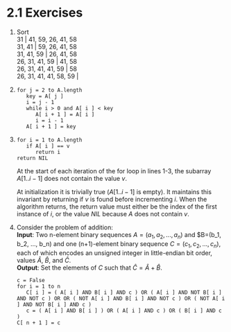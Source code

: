 # 2.1 Exercises

1. Sort\
31 | 41, 59, 26, 41, 58\
31, 41 | 59, 26, 41, 58\
31, 41, 59 | 26, 41, 58\
26, 31, 41, 59 | 41, 58\
26, 31, 41, 41, 59 | 58\
26, 31, 41, 41, 58, 59 |

2. ```
   for j = 2 to A.length
      key = A[ j ]
      i = j - 1
      while i > 0 and A[ i ] < key
         A[ i + 1 ] = A[ i ]
         i = i - 1
      A[ i + 1 ] = key
   ```

3. ```
   for i = 1 to A.length
      if A[ i ] == v
         return i
   return NIL
   ```

   At the start of each iteration of the for loop in lines 1-3, the subarray $A[ 1 . . i-1 ]$ does not contain the value $v$.
   
   At initialization it is trivially true ($A[1..i-1]$ is empty). It maintains this invariant by returning if $v$ is found before incrementing $i$. When the algorithm returns, the return value must either be the index of the first instance of $i$, or the value $NIL$ because $A$ does not contain $v$.

4. Consider the problem of addition:\
   **Input**: Two n-element binary sequences $A=(a_1, a_2,..., a_n)$ and $B=(b_1, b_2, ..., b_n) and one (n+1)-element binary sequence $C=(c_1, c_2,..., c_n)$, each of which encodes an unsigned integer in little-endian bit order, values $\hat{A}$, $\hat{B}$, and $\hat{C}$.\
   **Output**: Set the elements of $C$ such that $\hat{C}=\hat{A}+\hat{B}$.
   ```
   c = False
   for i = 1 to n
      C[ i ] = ( A[ i ] AND B[ i ] AND c ) OR ( A[ i ] AND NOT B[ i ] AND NOT c ) OR OR ( NOT A[ i ] AND B[ i ] AND NOT c ) OR ( NOT A[ i ] AND NOT B[ i ] AND c ) 
      c = ( A[ i ] AND B[ i ] ) OR ( A[ i ] AND c ) OR ( B[ i ] AND c ) 
   C[ n + 1 ] = c
   ```